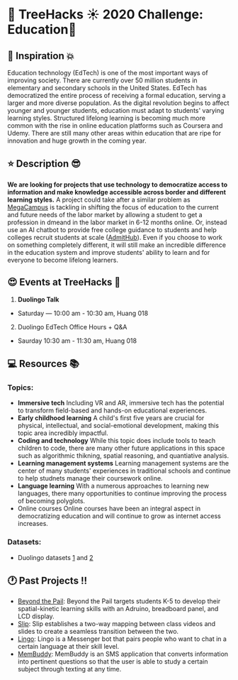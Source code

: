 # __:palm_tree: TreeHacks :sunny: 2020  Challenge: Education:mega:__

## :muscle: Inspiration :collision:

Education technology (EdTech) is one of the most important ways of improving society. There are currently over 50 million students in elementary and secondary schools in the United States. EdTech has democratized the entire process of receiving a formal education, serving a larger and more diverse population. As the digital revolution begins to affect younger and younger students, education must adapt to students' varying learning styles. Structured lifelong learning is becoming much more common with the rise in online education platforms such as Coursera and Udemy. There are still many other areas within education that are ripe for innovation and huge growth in the coming year. 

## :star: Description :sunglasses:

**We are looking for projects that use technology to democratize access to information and make knowledge accessible across border and different learning styles.** A project could take after a similar problem as [MegaCampus](https://www.megacampus.com/?lang_ui=en) is tackling in shifting the focus of education to the current and future needs of the labor market by allowing a student to get a profession in dmeand in the labor market in 6-12 months online. Or, instead use an AI chatbot to provide free college guidance to students and help colleges recruit students at scale ([AdmitHub](https://www.admithub.com)). Even if you choose to work on something completely different, it will still make an incredible difference in the education system and improve students' ability to learn and for everyone to become lifelong learners. 

## :heart_eyes: Events at TreeHacks :evergreen_tree:

1. **Duolingo Talk**
* Saturday — 10:00 am - 10:30 am, Huang 018
2. Duolingo EdTech Office Hours + Q&A
* Saurday 10:30 am - 11:30 am, Huang 018


## :computer: Resources :books:

### Topics:

* **Immersive tech** 
Including VR and AR, immersive tech has the potential to transform field-based and hands-on educational experiences. 
* **Early childhood learning**
A child's first five years are crucial for physical, intellectual, and social-emotional development, making this topic area incredibly impactful.
* **Coding and technology**
While this topic does include tools to teach children to code, there are many other future applications in this space such as algorithmic thikning, spatial reasoning, and quantiative analysis. 
* **Learning management systems**
Learning management systems are the center of many students' experiences in traditional schools and continue to help studnets manage their coursework online. 
* **Language learning**
With a numerous approaches to learning new languages, there many opportunities to continue improving the process of becoming polyglots.
* Online courses
Online courses have been an integral aspect in democratizing education and will continue to grow as internet access increases.

### Datasets:

* Duolingo datasets [1](http://sharedtask.duolingo.com/#data) and [2](https://sharedtask.duolingo.com/2018.html)

## :clock1: Past Projects :bangbang:

* [Beyond the Pail](https://devpost.com/software/beyond-the-pail): Beyond the Pail targets students K-5 to develop their spatial-kinetic learning skills with an Adruino, breadboard panel, and LCD display. 
* [Slip](https://devpost.com/software/slip): Slip establishes a two-way mapping between class videos and slides to create a seamless transition between the two. 
* [Lingo](https://devpost.com/software/lingo-97gv4c): Lingo is a Messenger bot that pairs people who want to chat in a certain language at their skill level.
* [MemBuddy](https://devpost.com/software/membuddy): MemBuddy is an SMS application that converts information into pertinent questions so that the user is able to study a certain subject through texting at any time. 
